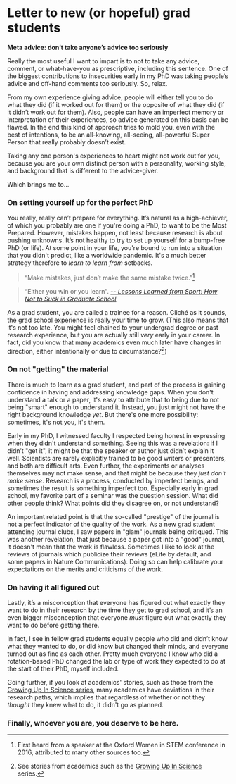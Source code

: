 # Letter to new (or hopeful) grad students

**Meta advice: don’t take anyone’s advice too seriously**

Really the most useful I want to impart is to not to take any advice, comment, or what-have-you as prescriptive, including this sentence. One of the biggest contributions to insecurities early in my PhD was taking people’s advice and off-hand comments too seriously. So, relax. 

From my own experience giving advice, people will either tell you to do what they did (if it worked out for them) or the opposite of what they did (if it didn’t work out for them). Also, people can have an imperfect memory or interpretation of their experiences, so advice generated on this basis can be flawed. In the end this kind of approach tries to mold you, even with the best of intentions, to be an all-knowing, all-seeing, all-powerful Super Person that really probably doesn’t exist.

Taking any one person's experiences to heart might not work out for you, because you are your own distinct person with a personality, working style, and background that is different to the advice-giver. 

Which brings me to...

### On setting yourself up for the perfect PhD
You really, really can’t prepare for everything. It’s natural as a high-achiever, of which you probably are one if you're doing a PhD, to want to be the Most Prepared. However, mistakes happen, not least because research is about pushing unknowns. It’s not healthy to try to set up yourself for a bump-free PhD (or life). At some point in your life, you're bound to run into a situation that you didn't predict, like a worldwide pandemic. It's a much better strategy therefore to *learn to learn from* setbacks. 

> “Make mistakes, just don’t make the same mistake twice.”[^1] 

>“Either you win or you learn”. *[-- Lessons Learned from Sport: How Not to Suck in Graduate School](https://researchtopracticeconnections.wordpress.com/2017/12/04/lessons-learned-from-sport-how-not-to-suck-in-graduate-school/)*

As a grad student, you are called a trainee for a reason. Cliché as it sounds, the grad school experience is really your time to grow. (This also means that it's not too late. You might feel chained to your undergrad degree or past research experience, but you are actually still *very* early in your career. In fact, did you know that many academics even much later have changes in direction, either intentionally or due to circumstance?[^2])

### On not "getting" the material
There is much to learn as a grad student, and part of the process is gaining confidence in having and addressing knowledge gaps. When you don't understand a talk or a paper, it's easy to attribute that to being due to not being "smart" enough to understand it. Instead, you just might not have the right background knowledge *yet*. But there's one more possibility: sometimes, it's not you, it's them. 

Early in my PhD, I witnessed faculty I respected being honest in expressing when they didn't understand something. Seeing this was a revelation: if I didn’t "get it", it might be that the speaker or author just didn’t explain it well. Scientists are rarely explicitly trained to be good writers or presenters, and both are difficult arts. Even further, the experiments or analyses themselves may not make sense, and that might be because they *just don't make sense*. Research is a process, conducted by imperfect beings, and sometimes the result is something imperfect too. Especially early in grad school, my favorite part of a seminar was the question session. What did other people think? What points did they disagree on, or not understand? 

An important related point is that the so-called "prestige" of the journal is not a perfect indicator of the quality of the work. As a new grad student attending journal clubs, I saw papers in "glam" journals being critiqued. This was another revelation, that just because a paper got into a "good" journal, it doesn't mean that the work is flawless. Sometimes I like to look at the reviews of journals which publicize their reviews (eLife by default, and some papers in Nature Communications). Doing so can help calibrate your expectations on the merits and criticisms of the work.

### On having it all figured out
Lastly, it’s a misconception that everyone has figured out what exactly they want to do in their research by the time they get to grad school, and it’s an even bigger misconception that everyone *must* figure out what exactly they want to do before getting there. 

In fact, I see in fellow grad students equally people who did and didn’t know what they wanted to do, or did know but changed their minds, and everyone turned out as fine as each other. Pretty much everyone I know who did a rotation-based PhD changed the lab or type of work they expected to do at the start of their PhD, myself included. 

Going further, if you look at academics' stories, such as those from the [Growing Up In Science series](https://www.cns.nyu.edu/events/growingupinscience/unofficial.html), many academics have deviations in their research paths, which implies that regardless of whether or not they *thought* they knew what to do, it didn't go as planned. 

### Finally, whoever you are, **you deserve to be here.**

[^1]: First heard from a speaker at the Oxford Women in STEM conference in 2016, attributed to many other sources too. 
[^2]: See stories from academics such as the [Growing Up In Science](https://www.cns.nyu.edu/events/growingupinscience/unofficial.html) series.

